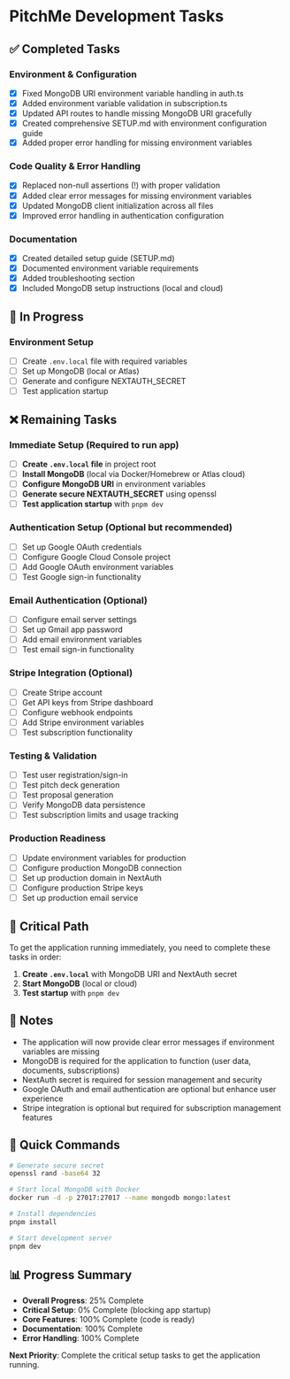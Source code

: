 # PitchMe Development Tasks

## ✅ Completed Tasks

### Environment & Configuration
- [x] Fixed MongoDB URI environment variable handling in auth.ts
- [x] Added environment variable validation in subscription.ts
- [x] Updated API routes to handle missing MongoDB URI gracefully
- [x] Created comprehensive SETUP.md with environment configuration guide
- [x] Added proper error handling for missing environment variables

### Code Quality & Error Handling
- [x] Replaced non-null assertions (!) with proper validation
- [x] Added clear error messages for missing environment variables
- [x] Updated MongoDB client initialization across all files
- [x] Improved error handling in authentication configuration

### Documentation
- [x] Created detailed setup guide (SETUP.md)
- [x] Documented environment variable requirements
- [x] Added troubleshooting section
- [x] Included MongoDB setup instructions (local and cloud)

## 🔄 In Progress

### Environment Setup
- [ ] Create `.env.local` file with required variables
- [ ] Set up MongoDB (local or Atlas)
- [ ] Generate and configure NEXTAUTH_SECRET
- [ ] Test application startup

## ❌ Remaining Tasks

### Immediate Setup (Required to run app)
- [ ] **Create `.env.local` file** in project root
- [ ] **Install MongoDB** (local via Docker/Homebrew or Atlas cloud)
- [ ] **Configure MongoDB URI** in environment variables
- [ ] **Generate secure NEXTAUTH_SECRET** using openssl
- [ ] **Test application startup** with `pnpm dev`

### Authentication Setup (Optional but recommended)
- [ ] Set up Google OAuth credentials
- [ ] Configure Google Cloud Console project
- [ ] Add Google OAuth environment variables
- [ ] Test Google sign-in functionality

### Email Authentication (Optional)
- [ ] Configure email server settings
- [ ] Set up Gmail app password
- [ ] Add email environment variables
- [ ] Test email sign-in functionality

### Stripe Integration (Optional)
- [ ] Create Stripe account
- [ ] Get API keys from Stripe dashboard
- [ ] Configure webhook endpoints
- [ ] Add Stripe environment variables
- [ ] Test subscription functionality

### Testing & Validation
- [ ] Test user registration/sign-in
- [ ] Test pitch deck generation
- [ ] Test proposal generation
- [ ] Verify MongoDB data persistence
- [ ] Test subscription limits and usage tracking

### Production Readiness
- [ ] Update environment variables for production
- [ ] Configure production MongoDB connection
- [ ] Set up production domain in NextAuth
- [ ] Configure production Stripe keys
- [ ] Set up production email service

## 🚨 Critical Path

To get the application running immediately, you need to complete these tasks in order:

1. **Create `.env.local`** with MongoDB URI and NextAuth secret
2. **Start MongoDB** (local or cloud)
3. **Test startup** with `pnpm dev`

## 📝 Notes

- The application will now provide clear error messages if environment variables are missing
- MongoDB is required for the application to function (user data, documents, subscriptions)
- NextAuth secret is required for session management and security
- Google OAuth and email authentication are optional but enhance user experience
- Stripe integration is optional but required for subscription management features

## 🔧 Quick Commands

```bash
# Generate secure secret
openssl rand -base64 32

# Start local MongoDB with Docker
docker run -d -p 27017:27017 --name mongodb mongo:latest

# Install dependencies
pnpm install

# Start development server
pnpm dev
```

## 📊 Progress Summary

- **Overall Progress**: 25% Complete
- **Critical Setup**: 0% Complete (blocking app startup)
- **Core Features**: 100% Complete (code is ready)
- **Documentation**: 100% Complete
- **Error Handling**: 100% Complete

**Next Priority**: Complete the critical setup tasks to get the application running.
